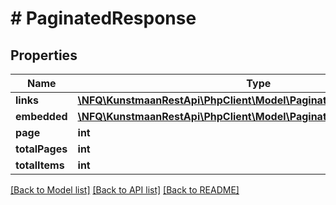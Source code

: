 # # PaginatedResponse

## Properties

Name | Type | Description | Notes
------------ | ------------- | ------------- | -------------
**links** | [**\NFQ\KunstmaanRestApi\PhpClient\Model\PaginatedResponseLinks**](PaginatedResponseLinks.md) |  | [optional]
**embedded** | [**\NFQ\KunstmaanRestApi\PhpClient\Model\PaginatedResponseEmbedded**](PaginatedResponseEmbedded.md) |  | [optional]
**page** | **int** |  | [optional]
**totalPages** | **int** |  | [optional]
**totalItems** | **int** |  | [optional]

[[Back to Model list]](../../README.md#models) [[Back to API list]](../../README.md#endpoints) [[Back to README]](../../README.md)
